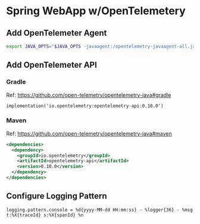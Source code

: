 # Spring WebApp w/OpenTelemetery

## Add OpenTelemeter Agent

```sh
export JAVA_OPTS="$JAVA_OPTS -javaagent:/opentelemetry-javaagent-all.jar "
```

## Add OpenTelemeter API

### Gradle
Ref: https://github.com/open-telemetry/opentelemetry-java#gradle

```
implementation('io.opentelemetry:opentelemetry-api:0.10.0')
```

### Maven

Ref: https://github.com/open-telemetry/opentelemetry-java#maven

```xml
<dependencies>
  <dependency>
    <groupId>io.opentelemetry</groupId>
    <artifactId>opentelemetry-api</artifactId>
    <version>0.10.0</version>
  </dependency>
</dependencies>
```

## Configure Logging Pattern

```
logging.pattern.console = %d{yyyy-MM-dd HH:mm:ss} - %logger{36} - %msg t:%X{traceId} s:%X{spanId} %n
```
